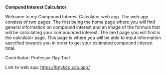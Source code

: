 **Compund Interest Calculator**

Welcome to my Compound Interest Calculator web app. The web app consists of two pages. The first being the home page where you will find general information on compound interest and an image of the formula that will be calculating your compounded interest. The next page you will find is the calculator page. This page is where you will be able to input information specified towards you in order to get your estimated compound interest total. 

Contributor: Professor Ray Toal

Link to web app: https://bnyk4o.csb.app/
